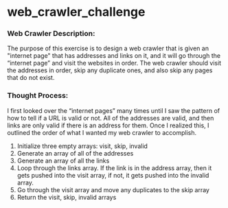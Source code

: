 # web_crawler_challenge

### Web Crawler Description:
The purpose of this exercise is to design a web crawler that is given an "internet page" that has
addresses and links on it, and it will go through the “internet page” and visit the websites in order. The web crawler should visit the addresses in order, skip any duplicate ones, and also
skip any pages that do not exist.

### Thought Process:
I first looked over the “internet pages” many times until I saw the pattern of how to tell if a URL is valid or not.  All of the addresses are valid, and then links are only valid if there is an address for them.  Once I realized this, I outlined the order of what I wanted my web crawler to accomplish.

1. Initialize three empty arrays: visit, skip, invalid
2. Generate an array of all of the addresses
3. Generate an array of all the links
4. Loop through the links array.  If the link is in the address array, then it gets pushed into the visit array, if not, it gets pushed into the invalid array.
5. Go through the visit array and move any duplicates to the skip array
6. Return the visit, skip, invalid arrays
